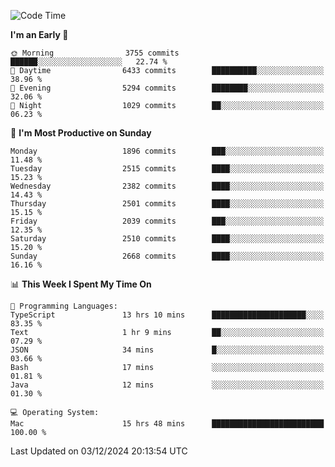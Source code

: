 <!--START_SECTION:waka-->
![Code Time](http://img.shields.io/badge/Code%20Time-4%2C581%20hrs%2025%20mins-blue)

**I'm an Early 🐤** 

```text
🌞 Morning                3755 commits        ██████░░░░░░░░░░░░░░░░░░░   22.74 % 
🌆 Daytime                6433 commits        ██████████░░░░░░░░░░░░░░░   38.96 % 
🌃 Evening                5294 commits        ████████░░░░░░░░░░░░░░░░░   32.06 % 
🌙 Night                  1029 commits        ██░░░░░░░░░░░░░░░░░░░░░░░   06.23 % 
```
📅 **I'm Most Productive on Sunday** 

```text
Monday                   1896 commits        ███░░░░░░░░░░░░░░░░░░░░░░   11.48 % 
Tuesday                  2515 commits        ████░░░░░░░░░░░░░░░░░░░░░   15.23 % 
Wednesday                2382 commits        ████░░░░░░░░░░░░░░░░░░░░░   14.43 % 
Thursday                 2501 commits        ████░░░░░░░░░░░░░░░░░░░░░   15.15 % 
Friday                   2039 commits        ███░░░░░░░░░░░░░░░░░░░░░░   12.35 % 
Saturday                 2510 commits        ████░░░░░░░░░░░░░░░░░░░░░   15.20 % 
Sunday                   2668 commits        ████░░░░░░░░░░░░░░░░░░░░░   16.16 % 
```


📊 **This Week I Spent My Time On** 

```text
💬 Programming Languages: 
TypeScript               13 hrs 10 mins      █████████████████████░░░░   83.35 % 
Text                     1 hr 9 mins         ██░░░░░░░░░░░░░░░░░░░░░░░   07.29 % 
JSON                     34 mins             █░░░░░░░░░░░░░░░░░░░░░░░░   03.66 % 
Bash                     17 mins             ░░░░░░░░░░░░░░░░░░░░░░░░░   01.81 % 
Java                     12 mins             ░░░░░░░░░░░░░░░░░░░░░░░░░   01.30 % 

💻 Operating System: 
Mac                      15 hrs 48 mins      █████████████████████████   100.00 % 
```


 Last Updated on 03/12/2024 20:13:54 UTC
<!--END_SECTION:waka-->
